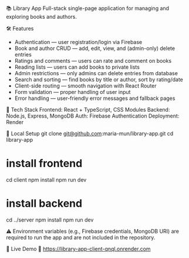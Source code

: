 📚 Library App
Full-stack single-page application for managing and exploring books and authors.

🛠 Features
- Authentication — user registration/login via Firebase
- Book and author CRUD — add, edit, view, and (admin-only) delete entries
- Ratings and comments — users can rate and comment on books
- Reading lists — users can add books to private lists
- Admin restrictions — only admins can delete entries from database
- Search and sorting — find books by title or author, sort by rating/date
- Client-side routing — smooth navigation with React Router
- Form validation — proper handling of user input
- Error handling — user-friendly error messages and fallback pages

🧪 Tech Stack
Frontend: React + TypeScript, CSS Modules
Backend: Node.js, Express, MongoDB
Auth: Firebase Authentication
Deployment: Render

💾 Local Setup
git clone git@github.com:maria-mun/library-app.git
cd library-app

# install frontend
cd client
npm install
npm run dev

# install backend
cd ../server
npm install
npm run dev

⚠️ Environment variables (e.g., Firebase credentials, MongoDB URI) are required to run the app and are not included in the repository.

🚀 Live Demo
🔗 https://library-app-client-qnql.onrender.com
